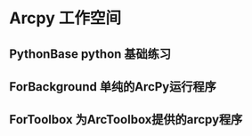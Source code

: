 # Arcpy 工作空间

## PythonBase python 基础练习

## ForBackground  单纯的ArcPy运行程序

## ForToolbox 为ArcToolbox提供的arcpy程序
